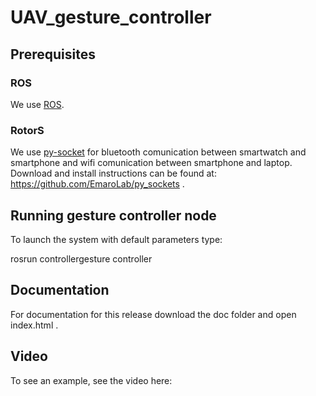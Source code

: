 # UAV_gesture_controller

## Prerequisites

### ROS 
We use [ROS](http://www.ros.org/). 

### RotorS 
We use [py-socket](https://github.com/EmaroLab/py_sockets) for bluetooth comunication between smartwatch and smartphone and wifi comunication between smartphone and laptop. Download and install instructions can be found at: https://github.com/EmaroLab/py_sockets .

## Running gesture controller node
To launch the system with default parameters type:

rosrun controllergesture controller

## Documentation 
For documentation for this release download the doc folder and open index.html .

## Video 
To see an example, see the video here: 

